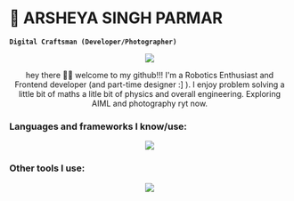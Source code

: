 # 📸 ARSHEYA SINGH PARMAR

**`Digital Craftsman (Developer/Photographer)`**

<p align="center">
  <!-- Typing SVG by DenverCoder1 - https://github.com/DenverCoder1/readme-typing-svg -->
  <a href="https://github.com/DenverCoder1/readme-typing-svg">
    <img src="https://readme-typing-svg.demolab.com/?lines=Frontend%20developer%20/%20designer;Always%20learning%20new%20things;Robotics%20Enthusiast&font=Fira%20Code&center=true&width=440&height=45&color=00FFFF&vCenter=true&pause=1000&size=22" /></a>
</p>

<p align="center">
  hey there 👋🏼 welcome to my github!!! I'm a Robotics Enthusiast and Frontend developer (and part-time designer :] ). I enjoy problem solving a little bit of maths a litle bit of physics and overall engineering. Exploring AIML and photography ryt now.
</p>

### Languages and frameworks I know/use:

<p align="center">
  <a href="https://skillicons.dev">
    <img src="https://skillicons.dev/icons?i=html,css,js,ts,tailwind,sass,react,nextjs,c,cpp,express,nodejs,java,python,latex" />
  </a>
</p>

### Other tools I use:

<p align="center">
  <a href="https://skillicons.dev">
    <img src="https://skillicons.dev/icons?i=npm,yarn,bun,obsidian,git,github,codepen,docker,figma,firebase,bootstrap,blender" />
  </a>
</p>
